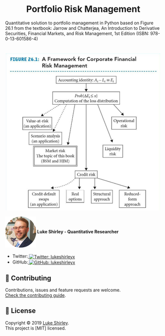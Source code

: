 
<h1 align="center">Portfolio Risk Management</h1>

Quantitative solution to portfolio management in Python based on Figure 26.1 from the textbook: Jarrow and Chatterjea, An Introduction to Derivative Securities, Financial Markets, and Risk Management, 1st Edition (ISBN: 978-0-13-601586-4) 

<h1 align="center"><img src="Images/diagram.jpeg" width="500" align="center"></h1>

<h4><img src="Images/Luke.png" alt="Avatar" align="center" width="100"> Luke Shirley - Quantitative Researcher</h4>

- Twitter:<a href="https://twitter.com/lukeshirleyx">
    <img alt="Twitter: lukeshirleyx" src="https://img.shields.io/twitter/follow/lukeshirleyx.svg?style=social" target="_blank" align="center" />
  </a>
- GitHub:<a href="https://github.com/Lukeshirleyx">
    <img alt="GitHub: lukeshirleyx" src="https://img.shields.io/github/followers/lukeshirleyx?style=social" target="_blank" align="center" />
  </a>

## 🤝 Contributing

Contributions, issues and feature requests are welcome.<br />
[Check the contributing guide](Contributing.md).<br />

## 📝 License

Copyright © 2019 [Luke Shirley](https://github.com/Lukeshirleyx).<br />
This project is [MIT] licensed.